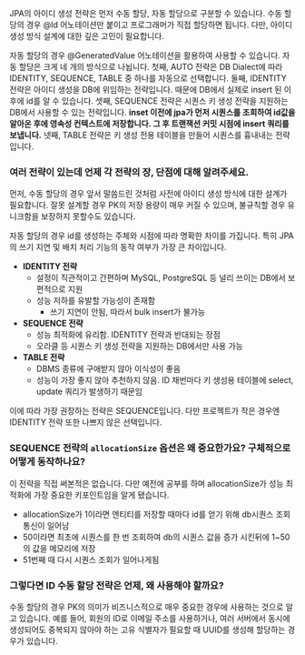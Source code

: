 JPA의 아이디 생성 전략은 먼저 수동 할당, 자동 할당으로 구분할 수 있습니다.
수동 할당의 경우 @Id 어노테이션만 붙이고 프로그래머가 직접 할당하면 됩니다. 다만, 아이디 생성 방식 설계에 대한 깊은 고민이 필요합니다.

자동 할당의 경우 @GeneratedValue 어노테이션을 활용하여 사용할 수 있습니다.
자동 할당은 크게 네 개의 방식으로 나뉩니다.
첫째, AUTO 전략은 DB Dialect에 따라 IDENTITY, SEQUENCE, TABLE 중 하나를 자동으로 선택합니다. 
둘째, IDENTITY 전략은 아이디 생성을 DB에 위임하는 전략입니다. 때문에 DB에서 실제로 insert 된 이후에 id를 알 수 있습니다. 
셋째, SEQUENCE 전략은 시퀀스 키 생성 전략을 지원하는 DB에서 사용할 수 있는 전략입니다. **inset 이전에 jpa가 먼저 시퀀스를 조회하여 id값을 알아온 후에 영속성 컨텍스트에 저장합니다. 그 후 트랜잭션 커밋 시점에 insert 쿼리를 보냅니다.**
넷째, TABLE 전략은 키 생성 전용 테이블을 만들어 시퀀스를 흉내내는 전략입니다. 

### 여러 전략이 있는데 언제 각 전략의 장, 단점에 대해 알려주세요.
먼저, 수동 할당의 경우 앞서 말씀드린 것처럼 사전에 아이디 생성 방식에 대한 설계가 필요합니다. 잘못 설계할 경우 PK의 저장 용량이 매우 커질 수 있으며, 불규칙할 경우 유니크함을 보장하지 못할수도 있습니다.

자동 할당의 경우 id를 생성하는 주체와 시점에 따라 명확한 차이를 가집니다. 특히 JPA의 쓰기 지연 및 배치 처리 기능의 동작 여부가 가장 큰 차이입니다. 

- **IDENTITY 전략**
	- 설정이 직관적이고 간편하며 MySQL, PostgreSQL 등 널리 쓰이는 DB에서 보편적으로 지원
	- 성능 저하를 유발할 가능성이 존재함
		- 쓰기 지연이 안됨, 따라서 bulk insert가 불가능
- **SEQUENCE 전략**
	- 성능 최적화에 유리함. IDENTITY 전략과 반대되는 장점
	- 오라클 등 시퀀스 키 생성 전략을 지원하는 DB에서만 사용 가능
- **TABLE 전략**
	- DBMS 종류에 구애받지 않아 이식성이 좋음
	- 성능이 가장 좋지 않아 추천하지 않음. ID 채번마다 키 생성용 테이블에 select, update 쿼리가 발생하기 때문임

이에 따라 가장 권장하는 전략은 SEQUENCE입니다. 다만 프로젝트가 작은 경우엔 IDENTITY 전략 또한 나쁘지 않은 선택입니다. 

### SEQUENCE 전략의 `allocationSize` 옵션은 왜 중요한가요? 구체적으로 어떻게 동작하나요?
이 전략을 직접 써본적은 없습니다. 다만 예전에 공부를 하며 allocationSize가 성능 최적화에 가장 중요한 키포인트임을 알게 됐습니다.
- allocationSize가 1이라면 엔티티를 저장할 때마다 id를 얻기 위해 db시퀀스 조회 통신이 일어남
- 50이라면 최초에 시퀀스를 한 번 조회하여 db의 시퀀스 값을 증가 시킨뒤에 1~50의 값을 메모리에 저장
- 51번째 때 다시 시퀀스 조회가 일어나게됨
### 그렇다면 ID 수동 할당 전략은 언제, 왜 사용해야 할까요?
수동 할당의 경우 PK의 의미가 비즈니스적으로 매우 중요한 경우에 사용하는 것으로 알고 있습니다. 
예를 들어, 회원의 ID로 이메일 주소를 사용하거나, 여러 서버에서 동시에 생성되어도 중복되지 않아야 하는 고유 식별자가 필요할 때 UUID를 생성해 할당하는 경우가 있습니다. 